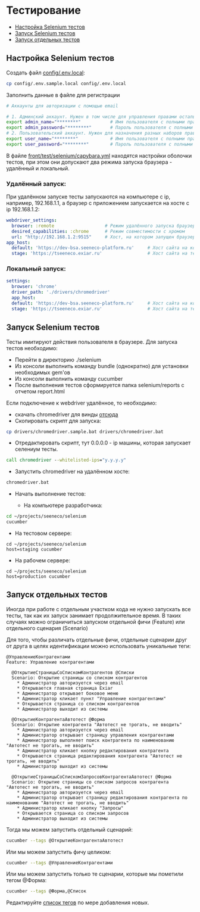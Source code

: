 # Тестирование

* [Настройка Selenium тестов](#setup_tests)
* [Запуск Selenium тестов](#run_tests)
* [Запуск отдельных тестов](#run_separate_tests)

## <a name="setup_tests">Настройка Selenium тестов</a>

Создать файл [config/.env.local](test/selenium/config/.env.local.example):

  ```bash
  cp config/.env.sample.local config/.env.local
  ```

Заполнить данные в файле для регистрации

  ```bash
  # Аккаунты для авторизации с помощью email

  # 1. Админский аккаунт. Нужен в том числе для управления правами остальных аккаунтов для тестирования
  export admin_name="********"           # Имя пользователя с полными правами
  export admin_password="********"       # Пароль пользователя с полными правами
  # 2. Пользовательский аккаунт. Нужен для назначения разных наборов прав и тестирования из-под пользователя с пониженными правами
  export user_name="********"            # Имя пользователя с полными правами
  export user_password="********"        # Пароль пользователя с полными правами
  ```

В файле [front/test/selenium/capybara.yml](test/selenium/capybara.yml) находятся настройки оболочки тестов, при этом они
допускают два режима запуска браузера - удалённый и локальный. 

### Удалённый запуск:

  При удалённом запуске тесты запускаются на компьютере с ip, например, 192.168.1.1, а браузер с приложением запускается
  на хосте с ip 192.168.1.2:

  ```yml
  webdriver_settings:
    browser: :remote                   # Режим удалённого запуска браузера
    desired_capabilities: :chrome      # Режим совместимости с хромом
    url: "http://192.168.1.2:9515"     # Хост, на котором запущен браузер в режиме удалённого управления
  app_host:
    default: 'https://dev-bsa.seeneco-platform.ru'     # Хост сайта на компе разработчика
    stage: 'https://tseeneco.exiar.ru'                 # Хост сайта на тестовом сервере
  ```

### Локальный запуск:

  ```yml
  settings:
    browser: 'chrome'
    driver_path: './drivers/chromedriver'
    app_host:
    default: 'https://dev-bsa.seeneco-platform.ru'     # Хост сайта на компе разработчика
    stage: 'https://tseeneco.exiar.ru'                 # Хост сайта на тестовом сервере
  ```

## <a name="run_tests">Запуск Selenium тестов</a>

Тесты имитируют действия пользователя в браузере. Для запуска тестов необходимо:

* Перейти в директорию ./selenium
* Из консоли выполнить команду bundle (однократно) для установки необходимых gem'ов
* Из консоли выполнить команду cucumber
* После выполнения тестов сформируется папка selenium/reports с отчетом report.html

Если подключение к webdriver удалённое, то необходимо:

* скачать chromedriver для винды [отсюда](https://sites.google.com/a/chromium.org/chromedriver/downloads)
* Скопировать скрипт для запуска:

```bash
cp drivers/chromedriver.sample.bat drivers/chromedriver.bat
```

* Отредактировать скрипт, тут 0.0.0.0 - ip машины, которая запускает селениум тесты.

```bat
call chromedriver --whitelisted-ips="y.y.y.y"
```

* Запустить chromedriver на удалённом хосте:

```bat
chromedriver.bat
```

* Начать выполнение тестов:

  - На компьютере разработчика:

```bash
cd ~/projects/seeneco/selenium
cucumber
```

  - На тестовом сервере:

```
cd ~/projects/seeneco/selenium
host=staging cucumber
```

  - На рабочем сервере:

```
cd ~/projects/seeneco/selenium
host=production cucumber
```

## <a name="run_separate_tests">Запуск отдельных тестов</a>

Иногда при работе с отдельным участком кода не нужно запускать все тесты, так как их запуск занимает продолжительное
время. В таких случаях можно ограничиться запуском отдельной фичи (Feature) или отдельного сценария (Scenario)

Для того, чтобы различать отдельные фичи, отдельные сценарии друг от друга в целях идентификации можно использовать 
уникальные теги:

```cucumber
@УправлениеКонтрагентами
Feature: Управление контрагентами

  @ОткрытиеСтраницыСоСпискомКонтрагентов @Списки
  Scenario: Открытие страницы со списком контрагентов
    * Администратор авторизуется через email
    * Открывается главная страница Exiar
    * Администратор открывает боковое меню
    * Администратор кликает пункт "Управление контрагентами"
    * Открывается страница со списком контрагентов
    * Администратор выходит из системы

  @ОткрытиеКонтрагентаАвтотест @Форма
  Scenario: Открытие контрагента "Автотест не трогать, не вводить"
    * Администратор авторизуется через email
    * Администратор открывает страницу управления контрагентами
    * Администратор выполняет поиск контрагента по наименованию "Автотест не трогать, не вводить"
    * Администратор кликает кнопку редактирования контрагента
    * Открывается страница редактирования контрагента "Автотест не трогать, не вводить"
    * Администратор выходит из системы

  @ОткрытиеСтраницыСоСпискомЗапросовКонтрагентаАвтотест @Форма
  Scenario: Открытие страницы со списком запросов контрагента "Автотест не трогать, не вводить"
    * Администратор авторизуется через email
    * Администратор открывает страницу редактирования контрагента по наименованию "Автотест не трогать, не вводить"
    * Администратор кликает кнопку "Запросы"
    * Открывается страница со списком запросов
    * Администратор выходит из системы
```

Тогда мы можем запустить отдельный сценарий:

```bash
cucumber --tags @ОткрытиеКонтрагентаАвтотест
```

Или мы можем запустить фичу целиком:

```bash
cucumber --tags @УправлениеКонтрагентами
```

Или мы можем запустить только те сценарии, которые мы пометили тегом @Форма:

```bash
cucumber --tags @Форма,@Список
```

Редактируйте [список тегов](./features/tags.md) по мере добавления новых.
